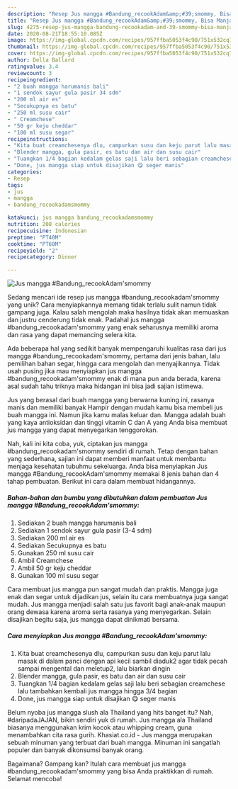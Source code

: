 ```yaml
---
description: "Resep Jus mangga #Bandung_recookAdam&amp;#39;smommy, Bisa Manjain Lidah"
title: "Resep Jus mangga #Bandung_recookAdam&amp;#39;smommy, Bisa Manjain Lidah"
slug: 4275-resep-jus-mangga-bandung-recookadam-and-39-smommy-bisa-manjain-lidah
date: 2020-08-21T18:55:10.085Z
image: https://img-global.cpcdn.com/recipes/957ffba5053f4c90/751x532cq70/jus-mangga-bandung_recookadamsmommy-foto-resep-utama.jpg
thumbnail: https://img-global.cpcdn.com/recipes/957ffba5053f4c90/751x532cq70/jus-mangga-bandung_recookadamsmommy-foto-resep-utama.jpg
cover: https://img-global.cpcdn.com/recipes/957ffba5053f4c90/751x532cq70/jus-mangga-bandung_recookadamsmommy-foto-resep-utama.jpg
author: Della Ballard
ratingvalue: 3.4
reviewcount: 3
recipeingredient:
- "2 buah mangga harumanis bali"
- "1 sendok sayur gula pasir 34 sdm"
- "200 ml air es"
- "Secukupnya es batu"
- "250 ml susu cair"
- " Creamchese"
- "50 gr keju cheddar"
- "100 ml susu segar"
recipeinstructions:
- "Kita buat creamchesenya dlu, campurkan susu dan keju parut lalu masak di dalam panci dengan api kecil sambil diaduk2 agar tidak pecah sampai mengental dan meletup2, lalu biarkan dingin"
- "Blender mangga, gula pasir, es batu dan air dan susu cair"
- "Tuangkan 1/4 bagian kedalam gelas saji lalu beri sebagian creamchese lalu tambahkan kembali jus mangga hingga 3/4 bagian"
- "Done, jus mangga siap untuk disajikan 😋 seger manis"
categories:
- Resep
tags:
- jus
- mangga
- bandung_recookadamsmommy

katakunci: jus mangga bandung_recookadamsmommy 
nutrition: 208 calories
recipecuisine: Indonesian
preptime: "PT40M"
cooktime: "PT60M"
recipeyield: "2"
recipecategory: Dinner

---
```



![Jus mangga #Bandung_recookAdam&#39;smommy](https://img-global.cpcdn.com/recipes/957ffba5053f4c90/751x532cq70/jus-mangga-bandung_recookadamsmommy-foto-resep-utama.jpg)

Sedang mencari ide resep jus mangga #bandung_recookadam&#39;smommy yang unik? Cara menyiapkannya memang tidak terlalu sulit namun tidak gampang juga. Kalau salah mengolah maka hasilnya tidak akan memuaskan dan justru cenderung tidak enak. Padahal jus mangga #bandung_recookadam&#39;smommy yang enak seharusnya memiliki aroma dan rasa yang dapat memancing selera kita.

Ada beberapa hal yang sedikit banyak mempengaruhi kualitas rasa dari jus mangga #bandung_recookadam&#39;smommy, pertama dari jenis bahan, lalu pemilihan bahan segar, hingga cara mengolah dan menyajikannya. Tidak usah pusing jika mau menyiapkan jus mangga #bandung_recookadam&#39;smommy enak di mana pun anda berada, karena asal sudah tahu triknya maka hidangan ini bisa jadi sajian istimewa.

Jus yang berasal dari buah mangga yang berwarna kuning ini, rasanya manis dan memiliki banyak Hampir dengan mudah kamu bisa membeli jus buah mangga ini. Namun jika kamu malas keluar dan. Mangga adalah buah yang kaya antioksidan dan tinggi vitamin C dan A yang Anda bisa membuat jus mangga yang dapat menyegarkan tenggorokan.


Nah, kali ini kita coba, yuk, ciptakan jus mangga #bandung_recookadam&#39;smommy sendiri di rumah. Tetap dengan bahan yang sederhana, sajian ini dapat memberi manfaat untuk membantu menjaga kesehatan tubuhmu sekeluarga. Anda bisa menyiapkan Jus mangga #Bandung_recookAdam&#39;smommy memakai 8 jenis bahan dan 4 tahap pembuatan. Berikut ini cara dalam membuat hidangannya.

<!--inarticleads1-->

##### Bahan-bahan dan bumbu yang dibutuhkan dalam pembuatan Jus mangga #Bandung_recookAdam&#39;smommy:

1. Sediakan 2 buah mangga harumanis bali
1. Sediakan 1 sendok sayur gula pasir (3-4 sdm)
1. Sediakan 200 ml air es
1. Sediakan Secukupnya es batu
1. Gunakan 250 ml susu cair
1. Ambil  Creamchese
1. Ambil 50 gr keju cheddar
1. Gunakan 100 ml susu segar


Cara membuat jus mangga pun sangat mudah dan praktis. Mangga juga enak dan segar untuk dijadikan jus, selain itu cara membuatnya juga sangat mudah. Jus mangga menjadi salah satu jus favorit bagi anak-anak maupun orang dewasa karena aroma serta rasanya yang menyegarkan. Selain disajikan begitu saja, jus mangga dapat dinikmati bersama. 

<!--inarticleads2-->

##### Cara menyiapkan Jus mangga #Bandung_recookAdam&#39;smommy:

1. Kita buat creamchesenya dlu, campurkan susu dan keju parut lalu masak di dalam panci dengan api kecil sambil diaduk2 agar tidak pecah sampai mengental dan meletup2, lalu biarkan dingin
1. Blender mangga, gula pasir, es batu dan air dan susu cair
1. Tuangkan 1/4 bagian kedalam gelas saji lalu beri sebagian creamchese lalu tambahkan kembali jus mangga hingga 3/4 bagian
1. Done, jus mangga siap untuk disajikan 😋 seger manis


Belum nyoba jus mangga slush ala Thailand yang hits banget itu? Nah, #daripadaJAJAN, bikin sendiri yuk di rumah. Jus mangga ala Thailand biasanya menggunakan krim kocok atau whipping cream, guna menambahkan cita rasa gurih. Khasiat.co.id - Jus mangga merupakan sebuah minuman yang terbuat dari buah mangga. Minuman ini sangatlah populer dan banyak dikonsumsi banyak orang. 

Bagaimana? Gampang kan? Itulah cara membuat jus mangga #bandung_recookadam&#39;smommy yang bisa Anda praktikkan di rumah. Selamat mencoba!
